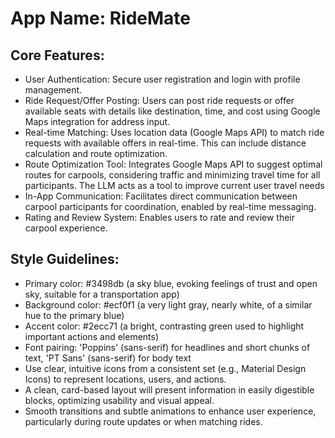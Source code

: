 # **App Name**: RideMate

## Core Features:

- User Authentication: Secure user registration and login with profile management.
- Ride Request/Offer Posting: Users can post ride requests or offer available seats with details like destination, time, and cost using Google Maps integration for address input.
- Real-time Matching: Uses location data (Google Maps API) to match ride requests with available offers in real-time. This can include distance calculation and route optimization.
- Route Optimization Tool: Integrates Google Maps API to suggest optimal routes for carpools, considering traffic and minimizing travel time for all participants. The LLM acts as a tool to improve current user travel needs
- In-App Communication: Facilitates direct communication between carpool participants for coordination, enabled by real-time messaging.
- Rating and Review System: Enables users to rate and review their carpool experience.

## Style Guidelines:

- Primary color: #3498db (a sky blue, evoking feelings of trust and open sky, suitable for a transportation app)
- Background color: #ecf0f1 (a very light gray, nearly white, of a similar hue to the primary blue)
- Accent color: #2ecc71 (a bright, contrasting green used to highlight important actions and elements)
- Font pairing: 'Poppins' (sans-serif) for headlines and short chunks of text, 'PT Sans' (sans-serif) for body text
- Use clear, intuitive icons from a consistent set (e.g., Material Design Icons) to represent locations, users, and actions.
- A clean, card-based layout will present information in easily digestible blocks, optimizing usability and visual appeal.
- Smooth transitions and subtle animations to enhance user experience, particularly during route updates or when matching rides.